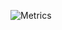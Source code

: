 
![Metrics](https://metrics.lecoq.io/hayriyigit?template=classic&config.timezone=Europe%2FIstanbul)
